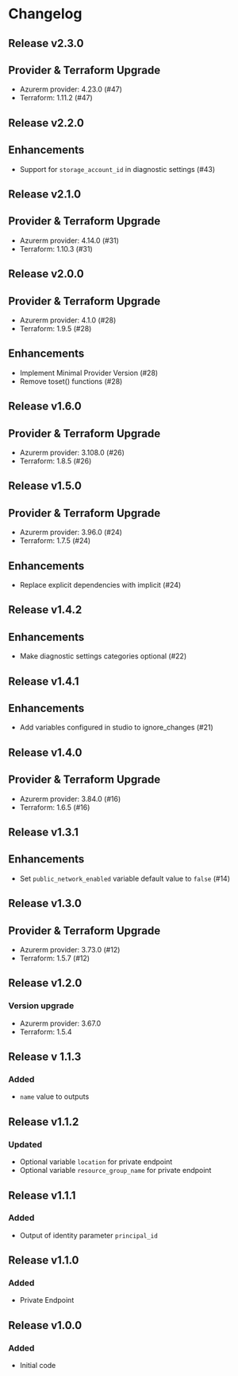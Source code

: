# Changelog

## Release v2.3.0

## Provider & Terraform Upgrade
- Azurerm provider: 4.23.0 (#47)
- Terraform: 1.11.2 (#47)
   
## Release v2.2.0

## Enhancements

- Support for `storage_account_id` in diagnostic settings (#43)


   
## Release v2.1.0

## Provider & Terraform Upgrade
- Azurerm provider: 4.14.0 (#31)
- Terraform: 1.10.3 (#31)
   
## Release v2.0.0

## Provider & Terraform Upgrade
- Azurerm provider: 4.1.0 (#28)
- Terraform: 1.9.5 (#28)
## Enhancements
- Implement Minimal Provider Version (#28)
- Remove toset() functions (#28)
   
## Release v1.6.0

## Provider & Terraform Upgrade
- Azurerm provider: 3.108.0 (#26)
- Terraform: 1.8.5 (#26)
   
## Release v1.5.0

## Provider & Terraform Upgrade

- Azurerm provider: 3.96.0 (#24)
- Terraform: 1.7.5 (#24)

## Enhancements

- Replace explicit dependencies with implicit (#24)
   
## Release v1.4.2

## Enhancements

- Make diagnostic settings categories optional (#22)


   
## Release v1.4.1

## Enhancements
- Add variables configured in studio to ignore_changes (#21)


   
## Release v1.4.0

## Provider & Terraform Upgrade
- Azurerm provider: 3.84.0 (#16)
- Terraform: 1.6.5 (#16)
   
## Release v1.3.1

## Enhancements

- Set `public_network_enabled` variable default value to `false` (#14)


   
## Release v1.3.0

## Provider & Terraform Upgrade
- Azurerm provider: 3.73.0 (#12)
- Terraform: 1.5.7 (#12)
   
## Release v1.2.0

### Version upgrade
- Azurerm provider: 3.67.0
- Terraform: 1.5.4
   
## Release v 1.1.3

### Added
- `name` value to outputs
   
## Release v1.1.2

### Updated
- Optional variable `location` for private endpoint
- Optional variable  `resource_group_name` for private endpoint
   
## Release v1.1.1

### Added
- Output of identity parameter `principal_id` 
   
## Release v1.1.0

### Added

- Private Endpoint
   
## Release v1.0.0

### Added

- Initial code
   